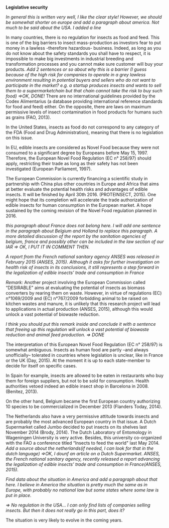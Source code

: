 **Legislative security**

*In general this is written very well, I like the clear style! However, we should be somewhat shorter on europe and add a paragraph about america.*
*Not much to be said about the USA. I added a line*

In many countries, there is no regulation for insects as food and feed. This is one of the big barriers to insect mass-production as investors fear to put money in a lawless -therefore hazardous- business. Indeed, as long as you do not know about the safety standards you shall have to respect, it is impossible to make big investments in industrial breeding and transformation processes and you cannot make sure customer will buy your products. *Add 2 sentences or so about why this is a barrier (I guess because of the high risk for companies to operate in a grey lawless environment resulting in potential buyers and sellers who do not want to participate in the market? e.g. a startup produces insects and wants to sell them to a supermarketchain but that chain cannot take the risk to buy such food) =>OK, DONE!* There are no international guidelines provided by the Codex Alimentarius (a database providing international reference standards for food and feed) either. On the opposite, there are laws on maximum permissive levels of insect contamination in food products for humans such as grains (FAO, 2013).

In the United States, insects as food do not correspond to any category of the FDA (Food and Drug Administration), meaning that there is no legislation on this issue.

In EU, edible insects are considered as Novel Food because they were not consumed to a significant degree by Europeans before May 15, 1997. Therefore, the European Novel Food Regulation (EC n° 258/97) should apply, restricting their trade as long as their safety has not been investigated (European Parliament, 1997).

The European Commission is currently financing a scientific study in partnership with China plus other countries in Europe and Africa that aims at better evaluate the potential health risks and advantages of edible insects. It will be finished by April 30th 2016. (PROTEINSECT, 2015). One might hope that its completion will accelerate the trade authorization of edible insects for human consumption in the European market. A hope sustained by the coming revision of the Novel Food regulation planned in 2016.

*this paragraph about France does not belong here. I will add one sentence in the paragraph about Belgium and Holland to replace this paragraph. A more detailed discussion of the report by the sanitation agencies of belgium, france and possibly other can be included in the law section of our IAR => OK, I PUT IT IN COMMENT THEN.*

*A report from the French national sanitary agency ANSES was released in February 2015 (ANSES, 2015). Although it asks for further investigation on health risk of insects in its conclusions, it still represents a step forward in the legalization of edible insects’ trade and consumption in France*

*Remark:* Another project involving the European Commission called “DESIRABLE” aims at evaluating the potential of insects as biomass converters by rearing them on waste. However, in virtue of regulations (EC) n°1069/2009 and (EC) n°767/2009 forbidding animal to be raised on kitchen wastes and manure, it is unlikely that this research project will lead to applications in actual production (ANSES, 2015), although this would unlock a vast potential of biowaste reduction.

*I think you should put this remark inside and conclude it with a sentence that freeing up this regulation will unlock a vast potential of biowaste reduction and animal feed production. => DONE*

The interpretation of this European Novel Food Regulation (EC n° 258/97) is somewhat ambiguous. Insects as human food are partly –and always unofficially– tolerated in countries where legislation is unclear, like in France or the UK (Day, 2015). At the moment it is up to each state-member to decide for itself on specific cases.

In Spain for example, insects are allowed to be eaten in restaurants who buy them for foreign suppliers, but not to be sold for consumption. Health authorities vetoed indeed an edible insect shop in Barcelona in 2008. (Benítez, 2013).

On the other hand, Belgium became the first European country authorizing 10 species to be commercialized in December 2013 (Flanders Today, 2014). 

The Netherlands also have a very permissive attitude towards insects and are probably the most advanced European country in that issue. A Dutch Supermarket called Jumbo decided to put insects on its shelves last November 2014 (Brody, 2014). The Dutch Laboratory of Entomology in Wageningen University is very active. Besides, this university co-organized with the FAO a conference titled “Insects to feed the world" last May 2014. 
*Add a source about the netherlands(if needed, I can look for that in the dutch language) =>OK, I dounf an article on a Dutch Supermarket. ANSES, the French national sanitary agency, recently released a report advancing the legalization of edible insects’ trade and consumption in France(ANSES, 2015).*

*Find data about the situation in America and add a paragraph about that here. I believe in America the situation is pretty much the same as in Europe, with probably no national law but some states where some law is put in place.* 

*=> No regulation in the USA... I can only find lists of companies selling insects. But then it does not really go in this part, does it?*

The situation is very likely to evolve in the coming years.
